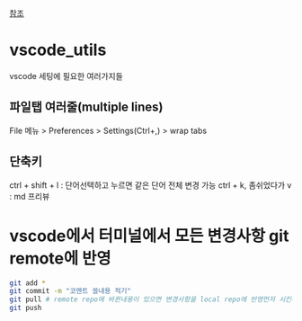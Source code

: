 [참조](https://www.youtube.com/c/NeutronDev/search?query=vs%20code)
# vscode_utils
vscode 세팅에 필요한 여러가지들

## 파일탭 여러줄(multiple lines)
File 메뉴 > Preferences > Settings(Ctrl+,) > wrap tabs

## 단축키
ctrl + shift + l : 단어선택하고 누르면 같은 단어 전체 변경 가능
ctrl + k, 좀쉬었다가 v : md 프리뷰

# vscode에서 터미널에서 모든 변경사항 git remote에 반영
```sh
git add *
git commit -m "코멘트 쓸내용 적기"
git pull # remote repo에 바뀐내용이 있으면 변경사항을 local repo에 반영먼저 시킨다.
git push
```